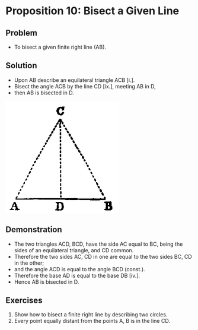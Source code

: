 
# Proposition 10: Bisect a Given Line

## Problem
* To bisect a given finite right line (AB).

## Solution
* Upon AB describe an equilateral triangle ACB [i.].
* Bisect the angle ACB by the line CD [ix.], meeting AB in D,
* then AB is bisected in D.

![Proposition 10](f025.png)

## Demonstration
* The two triangles ACD, BCD, have the side AC equal to BC, being the sides of an equilateral triangle, and CD common.
* Therefore the two sides AC, CD in one are equal to the two sides BC, CD in the other;
* and the angle ACD is equal to the angle BCD (const.).
* Therefore the base AD is equal to the base DB [iv.].
* Hence AB is bisected in D.

## Exercises

1. Show how to bisect a finite right line by describing two circles.
2. Every point equally distant from the points A, B is in the line CD.
